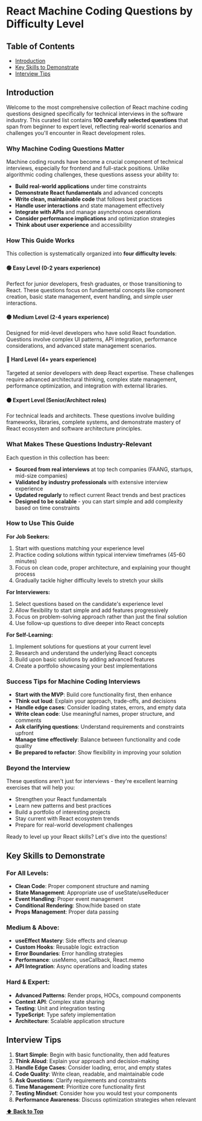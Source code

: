 # **React Machine Coding Questions by Difficulty Level**

## Table of Contents

- [Introduction](#introduction)
- [Key Skills to Demonstrate](#key-skills-to-demonstrate)
- [Interview Tips](#interview-tips)

## Introduction

Welcome to the most comprehensive collection of React machine coding questions
designed specifically for technical interviews in the software industry. This
curated list contains **100 carefully selected questions** that span from
beginner to expert level, reflecting real-world scenarios and challenges you'll
encounter in React development roles.

### Why Machine Coding Questions Matter

Machine coding rounds have become a crucial component of technical interviews,
especially for frontend and full-stack positions. Unlike algorithmic coding
challenges, these questions assess your ability to:

- **Build real-world applications** under time constraints
- **Demonstrate React fundamentals** and advanced concepts
- **Write clean, maintainable code** that follows best practices
- **Handle user interactions** and state management effectively
- **Integrate with APIs** and manage asynchronous operations
- **Consider performance implications** and optimization strategies
- **Think about user experience** and accessibility

### How This Guide Works

This collection is systematically organized into **four difficulty levels**:

#### 🟢 **Easy Level** (0-2 years experience)

Perfect for junior developers, fresh graduates, or those transitioning to React.
These questions focus on fundamental concepts like component creation, basic
state management, event handling, and simple user interactions.

#### 🟡 **Medium Level** (2-4 years experience)

Designed for mid-level developers who have solid React foundation. Questions
involve complex UI patterns, API integration, performance considerations, and
advanced state management scenarios.

#### 🔴 **Hard Level** (4+ years experience)

Targeted at senior developers with deep React expertise. These challenges
require advanced architectural thinking, complex state management, performance
optimization, and integration with external libraries.

#### ⚫ **Expert Level** (Senior/Architect roles)

For technical leads and architects. These questions involve building frameworks,
libraries, complete systems, and demonstrate mastery of React ecosystem and
software architecture principles.

### What Makes These Questions Industry-Relevant

Each question in this collection has been:

- **Sourced from real interviews** at top tech companies (FAANG, startups,
  mid-size companies)
- **Validated by industry professionals** with extensive interview experience
- **Updated regularly** to reflect current React trends and best practices
- **Designed to be scalable** - you can start simple and add complexity based on
  time constraints

### How to Use This Guide

**For Job Seekers:**

1. Start with questions matching your experience level
2. Practice coding solutions within typical interview timeframes (45-60 minutes)
3. Focus on clean code, proper architecture, and explaining your thought process
4. Gradually tackle higher difficulty levels to stretch your skills

**For Interviewers:**

1. Select questions based on the candidate's experience level
2. Allow flexibility to start simple and add features progressively
3. Focus on problem-solving approach rather than just the final solution
4. Use follow-up questions to dive deeper into React concepts

**For Self-Learning:**

1. Implement solutions for questions at your current level
2. Research and understand the underlying React concepts
3. Build upon basic solutions by adding advanced features
4. Create a portfolio showcasing your best implementations

### Success Tips for Machine Coding Interviews

- **Start with the MVP**: Build core functionality first, then enhance
- **Think out loud**: Explain your approach, trade-offs, and decisions
- **Handle edge cases**: Consider loading states, errors, and empty data
- **Write clean code**: Use meaningful names, proper structure, and comments
- **Ask clarifying questions**: Understand requirements and constraints upfront
- **Manage time effectively**: Balance between functionality and code quality
- **Be prepared to refactor**: Show flexibility in improving your solution

### Beyond the Interview

These questions aren't just for interviews - they're excellent learning
exercises that will help you:

- Strengthen your React fundamentals
- Learn new patterns and best practices
- Build a portfolio of interesting projects
- Stay current with React ecosystem trends
- Prepare for real-world development challenges

Ready to level up your React skills? Let's dive into the questions!

## Key Skills to Demonstrate

### For All Levels:

- **Clean Code**: Proper component structure and naming
- **State Management**: Appropriate use of useState/useReducer
- **Event Handling**: Proper event management
- **Conditional Rendering**: Show/hide based on state
- **Props Management**: Proper data passing

### Medium & Above:

- **useEffect Mastery**: Side effects and cleanup
- **Custom Hooks**: Reusable logic extraction
- **Error Boundaries**: Error handling strategies
- **Performance**: useMemo, useCallback, React.memo
- **API Integration**: Async operations and loading states

### Hard & Expert:

- **Advanced Patterns**: Render props, HOCs, compound components
- **Context API**: Complex state sharing
- **Testing**: Unit and integration testing
- **TypeScript**: Type safety implementation
- **Architecture**: Scalable application structure

## Interview Tips

1. **Start Simple**: Begin with basic functionality, then add features
2. **Think Aloud**: Explain your approach and decision-making
3. **Handle Edge Cases**: Consider loading, error, and empty states
4. **Code Quality**: Write clean, readable, and maintainable code
5. **Ask Questions**: Clarify requirements and constraints
6. **Time Management**: Prioritize core functionality first
7. **Testing Mindset**: Consider how you would test your components
8. **Performance Awareness**: Discuss optimization strategies when relevant

**[⬆ Back to Top](#table-of-contents)**
